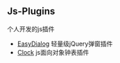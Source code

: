 ## Js-Plugins

个人开发的js插件

* [EasyDialog](https://github.com/chenjun1127/js-plugins/tree/master/EasyDialog) 轻量级jQuery弹窗插件
* [Clock](https://github.com/chenjun1127/js-plugins/tree/master/Clock) js面向对象钟表插件